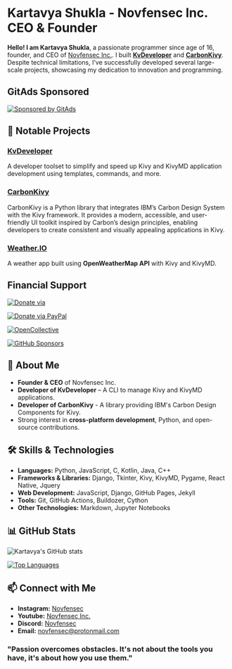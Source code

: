 <!--
**Novfensec/Novfensec** is a ✨ _special_ ✨ repository because its `README.md` (this file) appears on your GitHub profile.

Here are some ideas to get you started:

- 🔭 I’m currently working on ...
- 🌱 I’m currently learning ...
- 👯 I’m looking to collaborate on ...
- 🤔 I’m looking for help with ...
- 💬 Ask me about ...
- 📫 How to reach me: ...
- 😄 Pronouns: ...
- ⚡ Fun fact: ...
-->

# Kartavya Shukla - Novfensec Inc. CEO & Founder

**Hello! I am Kartavya Shukla**, a passionate programmer since age of 16, founder, and CEO of [Novfensec Inc.](https://novfensec.vercel.app/). I built **[KvDeveloper](https://github.com/Novfensec/KvDeveloper)** and **[CarbonKivy](https://github.com/CarbonKivy/CarbonKivy)**. Despite technical limitations, I’ve successfully developed several large-scale projects, showcasing my dedication to innovation and programming.

<!-- GitAds-Verify: MUCSXOF8EQWEAL7EG5ZQVY8PGYJIHZ63 -->

## GitAds Sponsored
[![Sponsored by GitAds](https://gitads.dev/v1/ad-serve?source=novfensec/novfensec@github)](https://gitads.dev/v1/ad-track?source=novfensec/novfensec@github)



## 💼 Notable Projects

### [KvDeveloper](https://github.com/Novfensec/KvDeveloper)
A developer toolset to simplify and speed up Kivy and KivyMD application development using templates, commands, and more.

### [CarbonKivy](https://github.com/CarbonKivy/CarbonKivy)
CarbonKivy is a Python library that integrates IBM’s Carbon Design System with the Kivy framework. It provides a modern, accessible, and user-friendly UI toolkit inspired by Carbon’s design principles, enabling developers to create consistent and visually appealing applications in Kivy.

### [Weather.IO](https://github.com/Novfensec/Weather.IO)
A weather app built using **OpenWeatherMap API** with Kivy and KivyMD.

## Financial Support
[![Donate via](https://img.shields.io/badge/Donate%20via-Wise-163300?style=for-the-badge&logo=wise)](https://wise.com/pay/business/kartavyashukla)

[![Donate via PayPal](https://img.shields.io/badge/Donate%20via-PayPal-00457C?style=for-the-badge&logo=paypal&logoColor=white)](https://www.paypal.me/KARTAVYASHUKLA)

[![OpenCollective](https://img.shields.io/opencollective/all/Novfensec?style=for-the-badge&label=Support%20Novfensec&logo=opencollective&color=blue)](https://opencollective.com/Novfensec)

[![GitHub Sponsors](https://img.shields.io/github/sponsors/Novfensec?style=for-the-badge&label=Sponsor%20Novfensec&logo=github&color=000000)](https://github.com/sponsors/Novfensec)

<!--
### [PyNativeWebView for Kivy](https://github.com/Novfensec/PyNativeWebView)
A **cross-platform webview** implementation for Kivy, designed to run on Android, iOS, Windows, Mac, and Linux.
-->

## 🚀 About Me

- **Founder & CEO** of Novfensec Inc.
- **Developer of KvDeveloper** – A CLI to manage Kivy and KivyMD applications.
- **Developer of CarbonKivy** - A library providing IBM's Carbon Design Components for Kivy.
- Strong interest in **cross-platform development**, Python, and open-source contributions.

## 🛠️ Skills & Technologies

- **Languages:** Python, JavaScript, C, Kotlin, Java, C++
- **Frameworks & Libraries:** Django, Tkinter, Kivy, KivyMD, Pygame, React Native, Jquery
- **Web Development:** JavaScript, Django, GitHub Pages, Jekyll
- **Tools:** Git, GitHub Actions, Buildozer, Cython
- **Other Technologies:** Markdown, Jupyter Notebooks

## 📊 GitHub Stats

![Kartavya's GitHub stats](https://github-readme-stats.vercel.app/api?username=Novfensec&show_icons=true&theme=radical)

[![Top Languages](https://github-readme-stats.vercel.app/api/top-langs/?username=Novfensec&theme=radical)](https://github.com/Novfensec)

## 📫 Connect with Me

- **Instagram:** [Novfensec](https://instagram.com/Novfensec)
- **Youtube:** [Novfensec Inc.](https://youtube.com/@NovfensecInc)
- **Discord:** [Novfensec](https://discord.gg/DeJrbYTB)
- **Email:** [novfensec@protonmail.com](mailto:novfensec@protonmail.com)

### "Passion overcomes obstacles. It's not about the tools you have, it's about how you use them."
